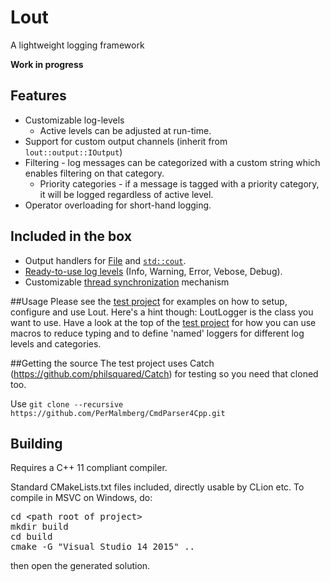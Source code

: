 # Lout
A lightweight logging framework

**Work in progress**

## Features
* Customizable log-levels
  * Active levels can be adjusted at run-time.
* Support for custom output channels (inherit from `lout::output::IOutput`)
* Filtering - log messages can be categorized with a custom string which enables filtering on that category.
  * Priority categories - if a message is tagged with a priority category, it will be logged regardless of active level.
* Operator overloading for short-hand logging.

## Included in the box
* Output handlers for [File](https://github.com/PerMalmberg/lout/blob/master/lout/dist/include/output/FileOutput.h) and [`std::cout`](https://github.com/PerMalmberg/lout/blob/master/lout/dist/include/output/StdOutput.h).
* [Ready-to-use log levels](https://github.com/PerMalmberg/lout/blob/master/lout/dist/include/loglevel/defaultLevels.h) (Info, Warning, Error, Vebose, Debug).
* Customizable [thread synchronization](https://github.com/PerMalmberg/lout/blob/master/lout/dist/include/threading/Lock.h) mechanism

##Usage
Please see the [test project](https://github.com/PerMalmberg/lout/blob/master/test/test.cpp) for examples on how to setup, configure and use Lout.
Here's a hint though: LoutLogger is the class you want to use. Have a look at the top of the [test project](https://github.com/PerMalmberg/lout/blob/master/test/test.cpp) for how you can
use macros to reduce typing and to define 'named' loggers for different log levels and categories.

##Getting the source
The test project uses Catch (https://github.com/philsquared/Catch) for testing so you need that cloned too.

Use `git clone --recursive https://github.com/PerMalmberg/CmdParser4Cpp.git`


## Building
Requires a C++ 11 compliant compiler.

Standard CMakeLists.txt files included, directly usable by CLion etc.
To compile in MSVC on Windows, do:
<pre>
cd &lt;path root of project&gt;
mkdir build
cd build
cmake -G "Visual Studio 14 2015" ..
</pre>
then open the generated solution.